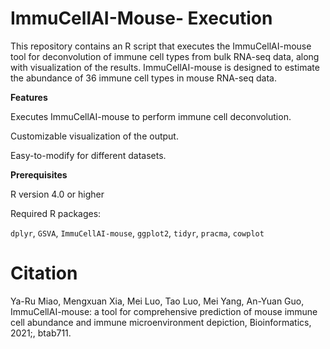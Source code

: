 # ImmuCellAI-Mouse- Execution

This repository contains an R script that executes the ImmuCellAI-mouse tool for deconvolution of immune cell types from bulk RNA-seq data, along with visualization of the results. ImmuCellAI-mouse is designed to estimate the abundance of 36 immune cell types in mouse RNA-seq data.

**Features**

Executes ImmuCellAI-mouse to perform immune cell deconvolution.

Customizable visualization of the output.

Easy-to-modify for different datasets.

**Prerequisites**

R version 4.0 or higher

Required R packages:

`dplyr`, `GSVA`, `ImmuCellAI-mouse`, `ggplot2`, `tidyr`, `pracma`, `cowplot`

 


# Citation 
Ya-Ru Miao, Mengxuan Xia, Mei Luo, Tao Luo, Mei Yang, An-Yuan Guo, ImmuCellAI-mouse: a tool for comprehensive prediction of mouse immune cell abundance and immune microenvironment depiction, Bioinformatics, 2021;, btab711. 
